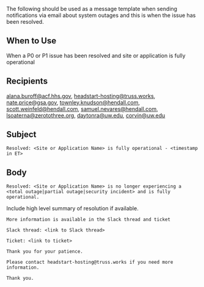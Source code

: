 The following should be used as a message template when sending notifications via email about system outages and this is when the issue has been resolved.

## When to Use
When a P0 or P1 issue has been resolved and site or application is fully operational

## Recipients
alana.buroff@acf.hhs.gov, headstart-hosting@truss.works, nate.price@gsa.gov, townley.knudson@hendall.com, scott.weinfeld@hendall.com, samuel.nevares@hendall.com, lsoaterna@zerotothree.org, daytonra@uw.edu, corvin@uw.edu

## Subject
`Resolved: <Site or Application Name> is fully operational - <timestamp in ET>`

## Body
  `Resolved: <Site or Application Name> is no longer experiencing a <total outage|partial outage|security incident> and is fully operational.`
  
  Include high level summary of resolution if available.
  
  `More information is available in the Slack thread and ticket`
  
  `Slack thread: <link to Slack thread>`
  
  `Ticket: <link to ticket>`
  
  ```
  Thank you for your patience.
  
  Please contact headstart-hosting@truss.works if you need more information.
  
  Thank you.
  ```
